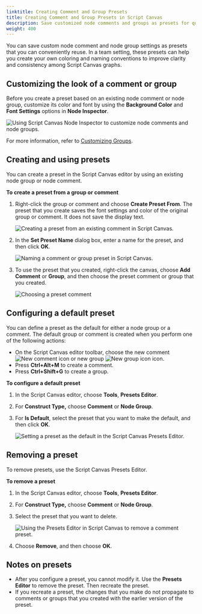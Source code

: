 ```yaml
---
linktitle: Creating Comment and Group Presets
title: Creating Comment and Group Presets in Script Canvas
description: Save customized node comments and groups as presets for quick reuse in the Open 3D Engine (O3DE) Script Canvas visual scripting editor.
weight: 400
---
```


You can save custom node comment and node group settings as presets that you can conveniently reuse. In a team setting, these presets can help you create your own coloring and naming conventions to improve clarity and consistency among Script Canvas graphs.

## Customizing the look of a comment or group

Before you create a preset based on an existing node comment or node group, customize its color and font by using the **Background Color** and **Font Settings** options in **Node Inspector**.

![Using Script Canvas Node Inspector to customize node comments and node groups.](/images/user-guide/scripting/script-canvas/nodes-comment-and-group-presets-1.png)

For more information, refer to [Customizing Groups](grouping-nodes/#customizing-groups).

## Creating and using presets

You can create a preset in the Script Canvas editor by using an existing node group or node comment.

**To create a preset from a group or comment**

1. Right-click the group or comment and choose **Create Preset From**. The preset that you create saves the font settings and color of the original group or comment. It does not save the display text.

    ![Creating a preset from an existing comment in Script Canvas.](/images/user-guide/scripting/script-canvas/nodes-comment-and-group-presets-2.png)

1. In the **Set Preset Name** dialog box, enter a name for the preset, and then click **OK**.

    ![Naming a comment or group preset in Script Canvas.](/images/user-guide/scripting/script-canvas/nodes-comment-and-group-presets-3.png)

1. To use the preset that you created, right-click the canvas, choose **Add Comment** or **Group**, and then choose the preset comment or group that you created.

    ![Choosing a preset comment](/images/user-guide/scripting/script-canvas/nodes-comment-and-group-presets-4.png)

## Configuring a default preset

You can define a preset as the default for either a node group or a comment. The default group or comment is created when you perform one of the following actions:

+ On the Script Canvas editor toolbar, choose the new comment ![New comment icon](/images/user-guide/scripting/script-canvas/nodes-comment-and-group-presets-5.png) or new group ![New group icon](/images/user-guide/scripting/script-canvas/nodes-comment-and-group-presets-6.png) icon.
+ Press **Ctrl+Alt+M** to create a comment.
+ Press **Ctrl+Shift+G** to create a group.

**To configure a default preset**

1. In the Script Canvas editor, choose **Tools**, **Presets Editor**.

1. For **Construct Type,** choose **Comment** or **Node Group**.

1. For **Is Default**, select the preset that you want to make the default, and then click **OK**.

    ![Setting a preset as the default in the Script Canvas Presets Editor.](/images/user-guide/scripting/script-canvas/nodes-comment-and-group-presets-7.png)

## Removing a preset

To remove presets, use the Script Canvas Presets Editor.

**To remove a preset**

1. In the Script Canvas editor, choose **Tools**, **Presets Editor**.

1. For **Construct Type,** choose **Comment** or **Node Group**.

1. Select the preset that you want to delete.

    ![Using the Presets Editor in Script Canvas to remove a comment preset.](/images/user-guide/scripting/script-canvas/nodes-comment-and-group-presets-8.png)

1. Choose **Remove**, and then choose **OK**.

## Notes on presets

+ After you configure a preset, you cannot modify it. Use the **Presets Editor** to remove the preset. Then recreate the preset.
+ If you recreate a preset, the changes that you make do not propagate to comments or groups that you created with the earlier version of the preset.
